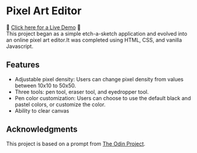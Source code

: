 # Pixel Art Editor
:star2: [Click here for a Live Demo](https://lisalbi.github.io/etch-a-sketch/) :star2: <br>
This project began as a simple etch-a-sketch application and evolved into an online pixel art editor.It was completed using HTML, CSS, and vanilla Javascript.

## Features
* Adjustable pixel density: Users can change pixel density from values between 10x10 to 50x50.
* Three tools: pen tool, eraser tool, and eyedropper tool.
* Pen color customization: Users can choose to use the default black and pastel colors, or customize the color.
* Ability to clear canvas

## Acknowledgments
This project is based on a prompt from [The Odin Project](https://www.theodinproject.com/paths/foundations/courses/foundations/lessons/etch-a-sketch-project).
